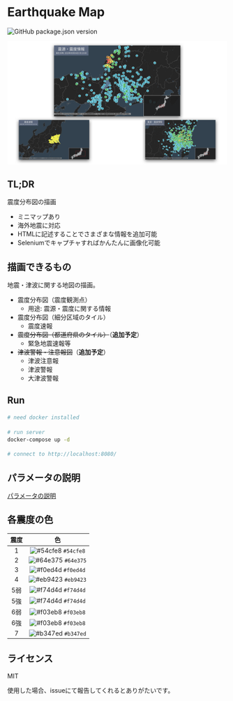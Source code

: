 # Earthquake Map

![GitHub package.json version](https://img.shields.io/github/package-json/v/earthquake-alert/earthquake-map?style=flat-square)

<p style="text-align: center">
  <img src="assets/title.png">
</p>

## TL;DR

震度分布図の描画

- ミニマップあり
- 海外地震に対応
- HTMLに記述することでさまざまな情報を追加可能
- Seleniumでキャプチャすればかんたんに画像化可能

## 描画できるもの

地震・津波に関する地図の描画。

- 震度分布図（震度観測点）
  - 用途: 震源・震度に関する情報
- 震度分布図（細分区域のタイル）
  - 震度速報
- ~~震度分布図（都道府県のタイル）~~（**追加予定**）
  - 緊急地震速報等
- ~~津波警報・注意報図~~（**追加予定**）
  - 津波注意報
  - 津波警報
  - 大津波警報

## Run

```bash
# need docker installed

# run server
docker-compose up -d

# connect to http://localhost:8080/
```

## パラメータの説明

[パラメータの説明](./assets/parameters.md)

## 各震度の色

| 震度  |                                    色                                     |
| :---: | :-----------------------------------------------------------------------: |
|   1   | ![#54cfe8](https://via.placeholder.com/15/54cfe8/000000?text=+) `#54cfe8` |
|   2   | ![#64e375](https://via.placeholder.com/15/64e375/000000?text=+) `#64e375` |
|   3   | ![#f0ed4d](https://via.placeholder.com/15/f0ed4d/000000?text=+) `#f0ed4d` |
|   4   | ![#eb9423](https://via.placeholder.com/15/eb9423/000000?text=+) `#eb9423` |
|  5弱  | ![#f74d4d](https://via.placeholder.com/15/f74d4d/000000?text=+) `#f74d4d` |
|  5強  | ![#f74d4d](https://via.placeholder.com/15/f74d4d/000000?text=+) `#f74d4d` |
|  6弱  | ![#f03eb8](https://via.placeholder.com/15/f03eb8/000000?text=+) `#f03eb8` |
|  6強  | ![#f03eb8](https://via.placeholder.com/15/f03eb8/000000?text=+) `#f03eb8` |
|   7   | ![#b347ed](https://via.placeholder.com/15/b347ed/000000?text=+) `#b347ed` |

## ライセンス

MIT

使用した場合、issueにて報告してくれるとありがたいです。
